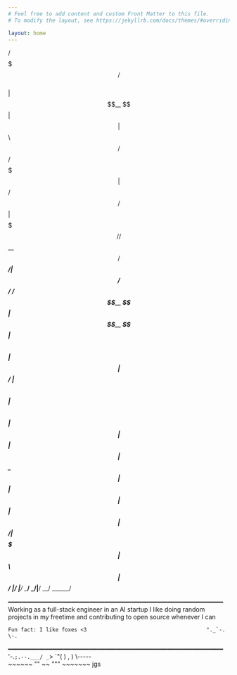 ```yaml
---
# Feel free to add content and custom Front Matter to this file.
# To modify the layout, see https://jekyllrb.com/docs/themes/#overriding-theme-defaults

layout: home
---
```

 

 /$$$$$$$                      /$$                
| $$__  $$                    | $$                
| $$  \ $$  /$$$$$$   /$$$$$$$| $$   /$$  /$$$$$$ 
| $$$$$$$/ /$$__  $$ /$$_____/| $$  /$$/ /$$__  $$
| $$__  $$| $$  \ $$| $$      | $$$$$$/ | $$  \ $$
| $$  \ $$| $$  | $$| $$      | $$_  $$ | $$  | $$
| $$  | $$|  $$$$$$/|  $$$$$$$| $$ \  $$|  $$$$$$/
|__/  |__/ \______/  \_______/|__/  \__/ \______/ 
                                                  
                                                  
━━━━━━━━━━━━━━━━━━━━━━━━━━━━━━━━━━━━━━━━━━━━━━━━━━━━━━━━━━
    Working as a full-stack engineer in an AI startup
    I like doing random projects in my freetime and 
    contributing to open source whenever I can
    
    Fun fact: I like foxes <3                                      "._`-.          \-.
━━━━━━━━━━━━━━━━━━━━━━━━━━━━━━━━━━━━━━━━━━━━━━━━━━━━━━━━━━            '-.`;.--.___/ _`>
                                                                        `"( )    , )
                                                                           \\----\-\
                                                                     ~~~~~~ "" ~~ """ ~~~~~~~
                                                                  jgs


   


